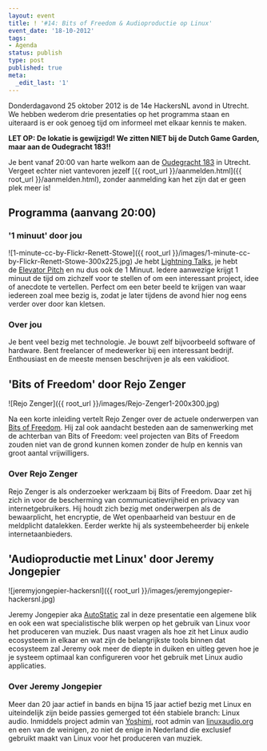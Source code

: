 ```yaml
---
layout: event
title: ! '#14: Bits of Freedom & Audioproductie op Linux'
event_date: '18-10-2012'
tags:
- Agenda
status: publish
type: post
published: true
meta:
  _edit_last: '1'
---
```

Donderdagavond 25 oktober 2012 is de 14e HackersNL avond in Utrecht. We hebben wederom drie presentaties op het programma staan en uiteraard is er ook genoeg tijd om informeel met elkaar kennis te maken.

**LET OP: De lokatie is gewijzigd! We zitten NIET bij de Dutch Game Garden, maar aan de Oudegracht 183!!**

Je bent vanaf 20:00 van harte welkom aan de [Oudegracht 183](http://g.co/maps/zzqs3) in Utrecht. Vergeet echter niet vantevoren jezelf [{{ root_url }}/aanmelden.html]({{ root_url }}/aanmelden.html), zonder aanmelding kan het zijn dat er geen plek meer is!

## Programma (aanvang 20:00)

### '1 minuut' door jou
![1-minute-cc-by-Flickr-Renett-Stowe]({{ root_url }}/images/1-minute-cc-by-Flickr-Renett-Stowe-300x225.jpg)
Je hebt [Lightning Talks](https://secure.wikimedia.org/wikipedia/en/wiki/Lightning_Talk), je hebt de [Elevator Pitch](https://secure.wikimedia.org/wikipedia/en/wiki/Elevator_pitch) en nu dus ook de 1 Minuut. Iedere aanwezige krijgt 1 minuut de tijd om zichzelf voor te stellen of om een interessant project, idee of anecdote te vertellen. Perfect om een beter beeld te krijgen van waar iedereen zoal mee bezig is, zodat je later tijdens de avond hier nog eens verder over door kan kletsen.

### Over jou

Je bent veel bezig met technologie. Je bouwt zelf bijvoorbeeld software of hardware. Bent freelancer of medewerker bij een interessant bedrijf. Enthousiast en de meeste mensen beschrijven je als een vakidioot.

## 'Bits of Freedom' door Rejo Zenger

![Rejo Zenger]({{ root_url }}/images/Rejo-Zenger1-200x300.jpg)

Na een korte inleiding vertelt Rejo Zenger over de actuele onderwerpen van [Bits of Freedom](https://www.bof.nl/). Hij zal ook aandacht besteden aan de samenwerking met de achterban van Bits of Freedom: veel projecten van Bits of Freedom zouden niet van de grond kunnen komen zonder de hulp en kennis van groot aantal vrijwilligers. 

### Over Rejo Zenger

Rejo Zenger is als onderzoeker werkzaam bij Bits of Freedom. Daar zet hij zich in voor de bescherming van communicatievrijheid en privacy van internetgebruikers. Hij houdt zich bezig met onderwerpen als de bewaarplicht, het encryptie, de Wet openbaarheid van bestuur en de meldplicht datalekken. Eerder werkte hij als systeembeheerder bij enkele internetaanbieders.

## 'Audioproductie met Linux' door Jeremy Jongepier

![jeremyjongepier-hackersnl]({{ root_url }}/images/jeremyjongepier-hackersnl.jpg)

Jeremy Jongepier aka [AutoStatic](http://linux.autostatic.com) zal in deze presentatie een algemene blik en ook een wat specialistische blik werpen op het gebruik van Linux voor het produceren van muziek. Dus naast vragen als hoe zit het Linux audio ecosysteem in elkaar en wat zijn de belangrijkste tools binnen dat ecosysteem zal Jeremy ook meer de diepte in duiken en uitleg geven hoe je je systeem optimaal kan configureren voor het gebruik met Linux audio applicaties.

### Over Jeremy Jongepier

Meer dan 20 jaar actief in bands en bijna 15 jaar actief bezig met Linux en uiteindelijk zijn beide passies gemerged tot één stabiele branch: Linux audio. Inmiddels project admin van [Yoshimi](http://yoshimi.sourceforge.net/), root admin van [linuxaudio.org](http://linuxaudio.org) en een van de weinigen, zo niet de enige in Nederland die exclusief gebruikt maakt van Linux voor het produceren van muziek.
